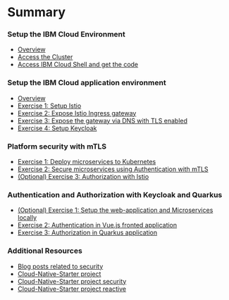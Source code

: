 # Summary

<!-- Rules of SUMMARY.md are here: https://docs.gitbook.com/integrations/github/content-configuration#summary -->
<!-- All headings MUST be THREE hashmarks (###) -->
<!-- Indented bullets (4 spaces) will make the first line be a section -->

### Setup the IBM Cloud Environment

* [Overview](pre-work/README.md)
* [Access the Cluster](pre-work/CLOUD_ACCOUNT.md)
* [Access IBM Cloud Shell and get the code](pre-work/CLOUD_SHELL.md)

### Setup the IBM Cloud application environment

* [Overview](app-env-exercise-01/README.md)
* [Exercise 1: Setup Istio](app-env-exercise-01/SETUP_ISTIO.md)
* [Exercise 2: Expose Istio Ingress gateway](app-env-exercise-01/SETUP_ISTIO_INGRESS.md)
* [Exercise 3: Expose the gateway via DNS with TLS enabled](app-env-exercise-01/SETUP_ISTIO_INGRESS_TLS.md)
* [Exercise 4: Setup Keycloak](app-env-exercise-01/SETUP_KEYCLOAK.md)

### Platform security with mTLS

* [Exercise 1: Deploy microservices to Kubernetes](p-sec-exercise-01/README.md)
* [Exercise 2: Secure microservices using Authentication with mTLS](p-sec-exercise-02/README.md)
* [(Optional) Exercise 3: Authorization with Istio](p-sec-exercise-03/README.md)

### Authentication and Authorization with Keycloak and Quarkus

* [(Optional) Exercise 1: Setup the web-application and Microservices locally](app-sec-exercise-01/README.md)
* [Exercise 2: Authentication in Vue.js fronted application](app-sec-exercise-01/APPLICATION_AUTHENTICATION.md)
* [Exercise 3: Authorization in Quarkus application](app-sec-exercise-01/APPLICATION_AUTHORIZATION.md)

### Additional Resources

* [Blog posts related to security](BLOGS.md)
* [Cloud-Native-Starter project](https://github.com/IBM/cloud-native-starter)
* [Cloud-Native-Starter project security](https://github.com/IBM/cloud-native-starter/security)
* [Cloud-Native-Starter project reactive](https://github.com/IBM/cloud-native-starter/security)
